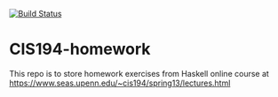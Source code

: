 [![Build Status](https://travis-ci.org/vega113/CIS194-homework.svg?branch=master)](https://travis-ci.org/vega113/CIS194-homework)

# CIS194-homework
This repo is to store homework exercises from Haskell online course at https://www.seas.upenn.edu/~cis194/spring13/lectures.html